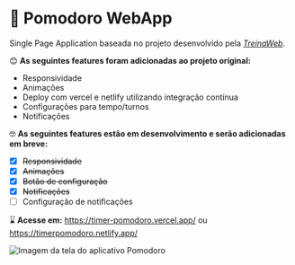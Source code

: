 
# :tomato: Pomodoro WebApp

Single Page Application baseada no projeto desenvolvido pela [*TreinaWeb*](https://github.com/treinaweb/treinaweb-javascript-gestao-tempo-pomodoro).

:blush: **As seguintes features foram adicionadas ao projeto original:**

- Responsividade
- Animações
- Deploy com vercel e netlify utilizando integração contínua
- Configurações para tempo/turnos
- Notificações

:nerd_face: **As seguintes features estão em desenvolvimento e serão adicionadas em breve:**

 - [x] ~~Responsividade~~
 - [x] ~~Animações~~
 - [x] ~~Botão de configuração~~
 - [x] ~~Notificações~~
 - [ ] Configuração de notificações

:hourglass: **Acesse em:** https://timer-pomodoro.vercel.app/ ou https://timerpomodoro.netlify.app/

![Imagem da tela do aplicativo Pomodoro ](https://i.imgur.com/9vJogUp.png)
